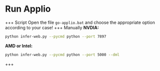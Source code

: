 # Run Applio

+++ Script
Open the file `go-applio.bat` and choose the appropriate option according to your case!
+++ Manually
**NVDIA:**

```bash
python infer-web.py --pycmd python --port 7897
```

**AMD or Intel:**

```bash
python infer-web.py --pycmd python --port 5000 --dml
```

+++